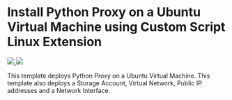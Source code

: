 # Install Python Proxy on a Ubuntu Virtual Machine using Custom Script Linux Extension

<a href="https://portal.azure.com/#create/Microsoft.Template/uri/https%3A%2F%2Fraw.githubusercontent.com%2FTVDKoni%2Fazure-quickstart-templates%2Fmaster%2Fpython-proxy-on-ubuntu%2Fazuredeploy.json" target="_blank">
    <img src="http://azuredeploy.net/deploybutton.png"/>
</a>
<a href="http://armviz.io/#/?load=https%3A%2F%2Fraw.githubusercontent.com%2FTVDKoni%2Fazure-quickstart-templates%2Fmaster%2Fpython-proxy-on-ubuntu%2Fazuredeploy.json" target="_blank">
    <img src="http://armviz.io/visualizebutton.png"/>
</a>

This template deploys Python Proxy on a Ubuntu Virtual Machine. This template also deploys a Storage Account, Virtual Network, Public IP addresses and a Network Interface.
